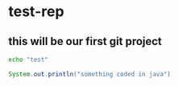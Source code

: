 # test-rep
## this will be our first git project
```bash
echo "test"
```
```java
System.out.println("something coded in java")
```
